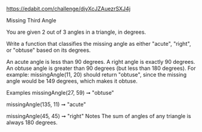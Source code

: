 https://edabit.com/challenge/djyXcJZAuezrSXJ4j

Missing Third Angle

You are given 2 out of 3 angles in a triangle, in degrees.

Write a function that classifies the missing angle as either "acute", "right", or "obtuse" based on its degrees.

An acute angle is less than 90 degrees.
A right angle is exactly 90 degrees.
An obtuse angle is greater than 90 degrees (but less than 180 degrees).
For example: missingAngle(11, 20) should return "obtuse", since the missing angle would be 149 degrees, which makes it obtuse.

Examples
missingAngle(27, 59) ➞ "obtuse"

missingAngle(135, 11) ➞ "acute"

missingAngle(45, 45) ➞ "right"
Notes
The sum of angles of any triangle is always 180 degrees.
